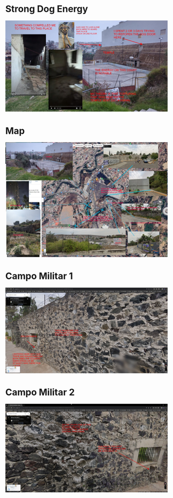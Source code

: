 # Strong Dog Energy

![Story](STORY.jpg)

# Map

![Map](nau-map.jpg)

# Campo Militar 1

![Dog Park 1](dog-park-1.jpg)

# Campo Militar 2

![Dog Park 2](dog-park-2.jpg)